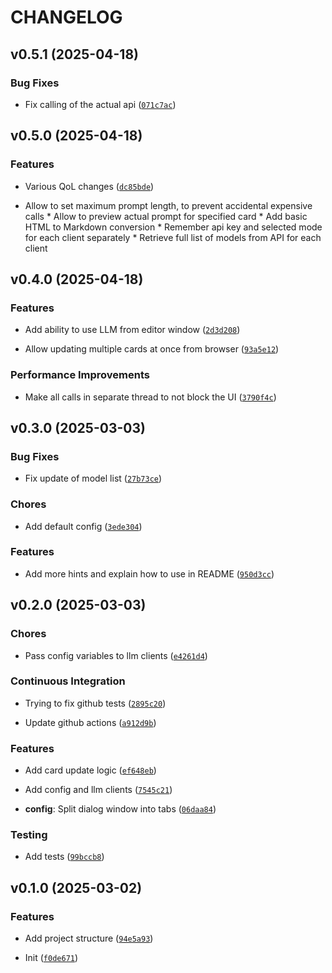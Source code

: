 # CHANGELOG


## v0.5.1 (2025-04-18)

### Bug Fixes

- Fix calling of the actual api
  ([`071c7ac`](https://github.com/Rizhiy/anki-llm-card-fill/commit/071c7ac51a7d273afe6a160001486bc40d292853))


## v0.5.0 (2025-04-18)

### Features

- Various QoL changes
  ([`dc85bde`](https://github.com/Rizhiy/anki-llm-card-fill/commit/dc85bde8f5e5a504da27c722f9331e84612fec0b))

* Allow to set maximum prompt length, to prevent accidental expensive calls * Allow to preview
  actual prompt for specified card * Add basic HTML to Markdown conversion * Remember api key and
  selected mode for each client separately * Retrieve full list of models from API for each client


## v0.4.0 (2025-04-18)

### Features

- Add ability to use LLM from editor window
  ([`2d3d208`](https://github.com/Rizhiy/anki-llm-card-fill/commit/2d3d208056910b03df1c72cc20e45de930902cca))

- Allow updating multiple cards at once from browser
  ([`93a5e12`](https://github.com/Rizhiy/anki-llm-card-fill/commit/93a5e124d8fbd5eb234c02c65f11de7955bf6994))

### Performance Improvements

- Make all calls in separate thread to not block the UI
  ([`3790f4c`](https://github.com/Rizhiy/anki-llm-card-fill/commit/3790f4cac0834a42b6a009e710c5cba0c67fabc2))


## v0.3.0 (2025-03-03)

### Bug Fixes

- Fix update of model list
  ([`27b73ce`](https://github.com/Rizhiy/anki-llm-card-fill/commit/27b73cebe95df2779c3c9a5685e9cc7180063076))

### Chores

- Add default config
  ([`3ede304`](https://github.com/Rizhiy/anki-llm-card-fill/commit/3ede3044c316110f0a942abd6de3569531c6e874))

### Features

- Add more hints and explain how to use in README
  ([`950d3cc`](https://github.com/Rizhiy/anki-llm-card-fill/commit/950d3cc3dc7a53466a914bcd75dca28f6d9e544b))


## v0.2.0 (2025-03-03)

### Chores

- Pass config variables to llm clients
  ([`e4261d4`](https://github.com/Rizhiy/anki-llm-card-fill/commit/e4261d463500e82621805a54278adc337ce93fe2))

### Continuous Integration

- Trying to fix github tests
  ([`2895c20`](https://github.com/Rizhiy/anki-llm-card-fill/commit/2895c200a70f6425373b531169d78ac27efbd04c))

- Update github actions
  ([`a912d9b`](https://github.com/Rizhiy/anki-llm-card-fill/commit/a912d9b0529921c15fa72076d51fbf78c8d80453))

### Features

- Add card update logic
  ([`ef648eb`](https://github.com/Rizhiy/anki-llm-card-fill/commit/ef648ebd0058925fe078044a8fde1443e12792ce))

- Add config and llm clients
  ([`7545c21`](https://github.com/Rizhiy/anki-llm-card-fill/commit/7545c2146bdbb93d637d60fa7a3c21aa92a8a521))

- **config**: Split dialog window into tabs
  ([`06daa84`](https://github.com/Rizhiy/anki-llm-card-fill/commit/06daa848b56f9722eacb0a0e2041f79257d44a68))

### Testing

- Add tests
  ([`99bccb8`](https://github.com/Rizhiy/anki-llm-card-fill/commit/99bccb8e65f3005a3878df2631fcddae28d00e10))


## v0.1.0 (2025-03-02)

### Features

- Add project structure
  ([`94e5a93`](https://github.com/Rizhiy/anki-llm-card-fill/commit/94e5a9359deec46513828cd163d6f5b64c50cabc))

- Init
  ([`f0de671`](https://github.com/Rizhiy/anki-llm-card-fill/commit/f0de6710d656b86973557efb56d573a3b05ec5d1))
